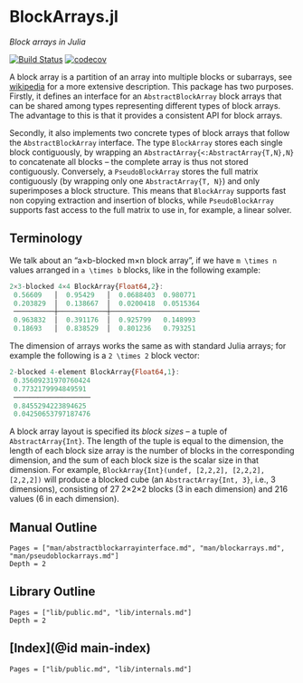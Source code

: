 # BlockArrays.jl

*Block arrays in Julia*

[![Build Status](https://travis-ci.org/JuliaArrays/BlockArrays.jl.svg?branch=master)](https://travis-ci.org/JuliaArrays/BlockArrays.jl) [![codecov](https://codecov.io/gh/JuliaArrays/BlockArrays.jl/branch/master/graph/badge.svg)](https://codecov.io/gh/JuliaArrays/BlockArrays.jl)

A block array is a partition of an array into multiple blocks or subarrays, see [wikipedia](https://en.wikipedia.org/wiki/Block_matrix) for a more extensive description. This package has two purposes. Firstly, it defines an interface for an `AbstractBlockArray` block arrays that can be shared among types representing different types of block arrays. The advantage to this is that it provides a consistent API for block arrays.

Secondly, it also implements two concrete types of block arrays that follow the `AbstractBlockArray` interface.  The type `BlockArray` stores each single block contiguously, by wrapping an `AbstractArray{<:AbstractArray{T,N},N}` to concatenate all blocks – the complete array is thus not stored contiguously.  Conversely, a `PseudoBlockArray` stores the full matrix contiguously (by wrapping only one `AbstractArray{T, N}`) and only superimposes a block structure.  This means that `BlockArray` supports fast non copying extraction and insertion of blocks, while `PseudoBlockArray` supports fast access to the full matrix to use in, for example, a linear solver.


## Terminology

We talk about an “a×b-blocked m×n block array”, if we have ``m \times n`` values arranged in ``a \times b`` blocks, like in the following example:

```julia
2×3-blocked 4×4 BlockArray{Float64,2}:
 0.56609   │  0.95429   │  0.0688403  0.980771 
 0.203829  │  0.138667  │  0.0200418  0.0515364
 ──────────┼────────────┼──────────────────────
 0.963832  │  0.391176  │  0.925799   0.148993 
 0.18693   │  0.838529  │  0.801236   0.793251
```

The dimension of arrays works the same as with standard Julia arrays; for example the following is a ``2 \times 2`` block vector:

```julia
2-blocked 4-element BlockArray{Float64,1}:
 0.35609231970760424
 0.7732179994849591 
 ───────────────────
 0.8455294223894625 
 0.04250653797187476
```

A block array layout is specified its _block sizes_ – a tuple of `AbstractArray{Int}`.  The length of the tuple is equal to the dimension, the length of each block size array is the number of blocks in the corresponding dimension, and the sum of each block size is the scalar size in that dimension.  For example, `BlockArray{Int}(undef, [2,2,2], [2,2,2], [2,2,2])` will produce a blocked cube (an `AbstractArray{Int, 3}`, i.e., 3 dimensions), consisting of 27 2×2×2 blocks (3 in each dimension) and 216 values (6 in each dimension).


## Manual Outline

```@contents
Pages = ["man/abstractblockarrayinterface.md", "man/blockarrays.md", "man/pseudoblockarrays.md"]
Depth = 2
```

## Library Outline

```@contents
Pages = ["lib/public.md", "lib/internals.md"]
Depth = 2
```

## [Index](@id main-index)

```@index
Pages = ["lib/public.md", "lib/internals.md"]
```
